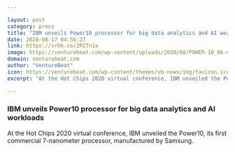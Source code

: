 ```yaml
---

layout: post
category: press
title: "IBM unveils Power10 processor for big data analytics and AI workloads"
date: 2020-08-17 04:56:27
link: https://vrhk.co/2PZTn1a
image: https://venturebeat.com/wp-content/uploads/2020/08/POWER-10_06-e1597548323219.jpg?w=1200&strip=all
domain: venturebeat.com
author: "VentureBeat"
icon: https://venturebeat.com/wp-content/themes/vb-news/img/favicon.ico
excerpt: "At the Hot Chips 2020 virtual conference, IBM unveiled the Power10, its first commercial 7-nanometer processor, manufactured by Samsung."

---
```


### IBM unveils Power10 processor for big data analytics and AI workloads

At the Hot Chips 2020 virtual conference, IBM unveiled the Power10, its first commercial 7-nanometer processor, manufactured by Samsung.